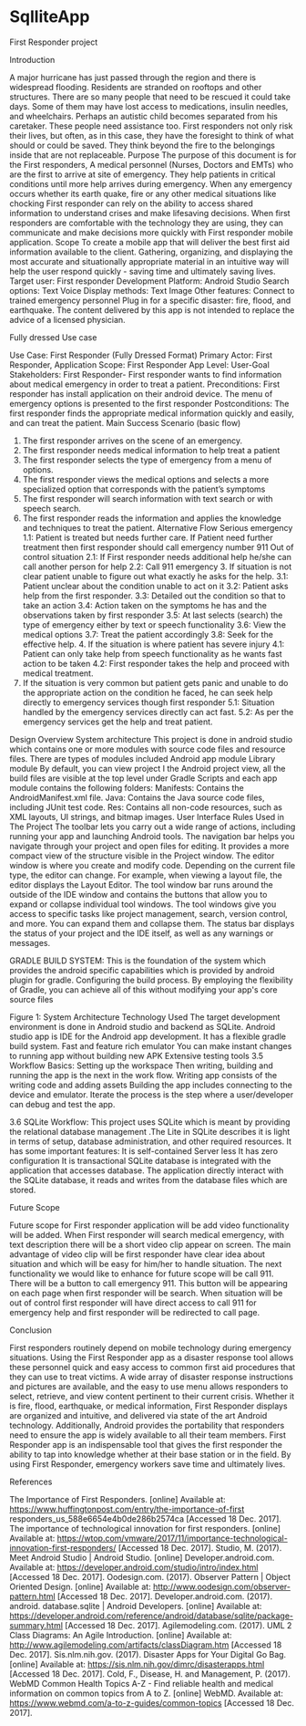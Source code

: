 # SqlliteApp
First Responder project


Introduction
 
A major hurricane has just passed through the region and there is widespread flooding. Residents are stranded on rooftops and other structures. There are so many people that need to be rescued it could take days. Some of them may have lost access to medications, insulin needles, and wheelchairs. Perhaps an autistic child becomes separated from his caretaker. These people need assistance too.  First responders not only risk their lives, but often, as in this case, they have the foresight to think of what should or could be saved. They think beyond the fire to the belongings inside that are not replaceable. 
Purpose
The purpose of this document is for the First responders, A medical personnel (Nurses, Doctors and EMTs) who are the first to arrive at site of emergency. They help patients in critical conditions until more help arrives during emergency. When any emergency occurs whether its earth quake, fire or any other medical situations like chocking First responder can rely on the ability to access shared information to understand crises and make lifesaving decisions. When first responders are comfortable with the technology they are using, they can communicate and make decisions more quickly with First responder mobile application. 
Scope
To create a mobile app that will deliver the best first aid information available to the client. Gathering, organizing, and displaying the most accurate and situationally appropriate material in an intuitive way will help the user respond quickly - saving time and ultimately saving lives.  
Target user: First responder 
Development Platform: Android Studio
Search options:
Text
Voice
Display methods:
Text 
Image
Other features:
Connect to trained emergency personnel 
Plug in for a specific disaster: fire, flood, and earthquake. 
The content delivered by this app is not intended to replace the advice of a licensed physician.


Fully dressed Use case

Use Case: First Responder (Fully Dressed Format)
Primary Actor: First Responder, Application
Scope: First Responder App
Level: User-Goal
Stakeholders:
 First Responder- First responder wants to find information about medical emergency in
order to treat a patient.
Preconditions:
First responder has install application on their android device.
The menu of emergency options is presented to the first responder
Postconditions:
The first responder finds the appropriate medical information quickly and easily, and can treat the patient.
Main Success Scenario (basic flow)
1. The first responder arrives on the scene of an emergency.
2. The first responder needs medical information to help treat a patient
3. The first responder selects the type of emergency from a menu of options.
4. The first responder views the medical options and selects a more specialized option that corresponds with the patient’s symptoms
5. The first responder will search information with text search or with speech search.
6. The first responder reads the information and applies the knowledge and techniques to treat the patient.
Alternative Flow
Serious emergency
1.1: Patient is treated but needs further care.
If Patient need further treatment then first responder should call emergency number 911
Out of control situation
2.1: If First responder needs additional help he/she can call another person for help
2.2: Call 911 emergency 
      3.    If situation is not clear patient unable to figure out what exactly he asks for the help.
             3.1: Patient unclear about the condition unable to act on it
             3.2: Patient asks help from the first responder.
             3.3: Detailed out the condition so that to take an action 
             3.4: Action taken on the symptoms he has and the observations taken by first responder
             3.5: At last selects (search) the type of emergency either by text or speech functionality
             3.6: View the medical options 
             3.7: Treat the patient accordingly
             3.8: Seek for the effective help.
      4. If the situation is where patient has severe injury
4.1: Patient can only take help from speech functionality as he wants fast action to be    taken
       	 4.2: First responder takes the help and proceed with medical treatment.
5. If the situation is very common but patient gets panic and unable to do the appropriate   action    on the condition he faced, he can seek help directly to emergency services though first responder 
            5.1: Situation handled by the emergency services directly can act fast.
            5.2: As per the emergency services get the help and treat patient.

Design Overview
System architecture
This project is done in android studio which contains one or more modules with source code files and resource files. There are types of modules included 
Android app module 
Library module
By default, you can view project I the Android project view, all the build files are visible at the top level under Gradle Scripts and each app module contains the following folders:
Manifests: Contains the AndroidManifest.xml file.
 Java: Contains the Java source code files, including JUnit test code.
Res: Contains all non-code resources, such as XML layouts, UI strings, and bitmap images.
User Interface Rules Used in The Project
The toolbar lets you carry out a wide range of actions, including running your app and launching Android tools.
The navigation bar helps you navigate through your project and open files for editing. It provides a more compact view of the structure visible in the Project window.
The editor window is where you create and modify code. Depending on the current file type, the editor can change. For example, when viewing a layout file, the editor displays the Layout Editor.
The tool window bar runs around the outside of the IDE window and contains the buttons that allow you to expand or collapse individual tool windows.
The tool windows give you access to specific tasks like project management, search, version control, and more. You can expand them and collapse them.
The status bar displays the status of your project and the IDE itself, as well as any warnings or messages.
 
GRADLE BUILD SYSTEM:
This is the foundation of the system which provides the android specific capabilities which is provided by android plugin for gradle.
Configuring the build process.
By employing the flexibility of Gradle, you can achieve all of this without modifying your app's core source files


Figure 1: System Architecture
Technology Used
The target development environment is done in Android studio and backend as SQLite.
Android studio app is IDE for the Android app development.
It has a flexible gradle build system. 
Fast and feature rich emulator
You can make instant changes to running app without building new APK
Extensive testing tools
3.5  Workflow Basics:
Setting up the workspace 
Then writing, building and running the app is the next in the work flow.
Writing app consists of the writing code and adding assets
Building the app includes connecting to the device and emulator.
Iterate the process is the step where a user/developer can debug and test the app.

3.6  SQLite Workflow:
This project uses SQLite which is meant by providing the relational database management .The Lite in SQLite describes it is light in terms of setup, database administration, and other required resources. 
It has some important features:
It is self-contained 
Server less
It has zero configuration
It is transactional
SQLite database is integrated with the application that accesses database. The application directly interact with the SQLite database, it reads and writes from the database files which are stored.

Future Scope

Future scope for First responder application will be add video functionality will be added. When First responder will search medical emergency, with text description there will be a short video clip appear on screen. The main advantage of video clip will be first responder have clear idea about situation and which will be easy for him/her to handle situation.
The next functionality we would like to enhance for future scope will be call 911. There will be a button to call emergency 911. This button will be appearing on each page when first responder will be search. When situation will be out of control first responder will have direct access to call 911 for emergency help and first responder will be redirected to call page.



Conclusion

First responders routinely depend on mobile technology during emergency situations. Using the First Responder app as a disaster response tool allows these personnel quick and easy access to common first aid procedures that they can use to treat victims. A wide array of disaster response instructions and pictures are available, and the easy to use menu allows responders to select, retrieve, and view content pertinent to their current crisis. Whether it is fire, flood, earthquake, or medical information, First Responder displays are organized and intuitive, and delivered via state of the art Android technology. Additionally, Android provides the portability that responders need to ensure the app is widely available to all their team members. First Responder app is an indispensable tool that gives the first responder the ability to tap into knowledge whether at their base station or in the field. By using First Responder, emergency workers save time and ultimately lives.

References
 
The Importance of First Responders. [online] Available at: https://www.huffingtonpost.com/entry/the-importance-of-first responders_us_588e6654e4b0de286b2574ca [Accessed 18 Dec. 2017].
The importance of technological innovation for first responders. [online] Available at: https://wtop.com/vmware/2017/11/importance-technological-innovation-first-responders/ [Accessed 18 Dec. 2017].
Studio, M. (2017). Meet Android Studio | Android Studio. [online] Developer.android.com. Available at: https://developer.android.com/studio/intro/index.html [Accessed 18 Dec. 2017].
Oodesign.com. (2017). Observer Pattern | Object Oriented Design. [online] Available at: http://www.oodesign.com/observer-pattern.html [Accessed 18 Dec. 2017].
Developer.android.com. (2017). android. database.sqlite | Android Developers. [online] Available at: https://developer.android.com/reference/android/database/sqlite/package-summary.html [Accessed 18 Dec. 2017].
Agilemodeling.com. (2017). UML 2 Class Diagrams: An Agile Introduction. [online] Available at: http://www.agilemodeling.com/artifacts/classDiagram.htm [Accessed 18 Dec. 2017].
Sis.nlm.nih.gov. (2017). Disaster Apps for Your Digital Go Bag. [online] Available at: https://sis.nlm.nih.gov/dimrc/disasterapps.html [Accessed 18 Dec. 2017].
Cold, F., Disease, H. and Management, P. (2017). WebMD Common Health Topics A-Z - Find reliable health and medical information on common topics from A to Z. [online] WebMD. Available at: https://www.webmd.com/a-to-z-guides/common-topics [Accessed 18 Dec. 2017].
 
